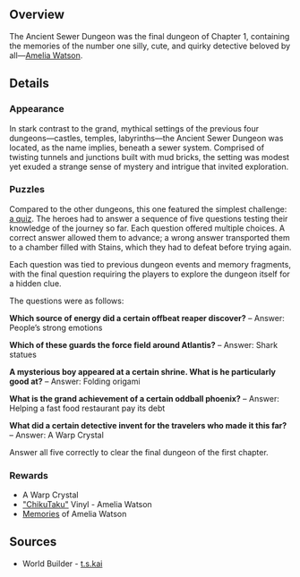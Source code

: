 <!-- title: Ancient Sewers Dungeon -->
<!-- quote: I want to work on something big! The case of the century! -->
<!-- chapters: 0 -->
<!-- images: (Ancient Sewer Dungeon's Entry), (Ancient Sewer Dungeon Overview #1), (Ancient Sewer Dungeon Overview #2), (Ancient Sewer Dungeon Overview #3)  -->
<!-- model: false -->

## Overview

The Ancient Sewer Dungeon was the final dungeon of Chapter 1, containing the memories of the number one silly, cute, and quirky detective beloved by all—[Amelia Watson](#entry:ame-entry).

## Details

### Appearance

In stark contrast to the grand, mythical settings of the previous four dungeons—castles, temples, labyrinths—the Ancient Sewer Dungeon was located, as the name implies, beneath a sewer system. Comprised of twisting tunnels and junctions built with mud bricks, the setting was modest yet exuded a strange sense of mystery and intrigue that invited exploration.

### Puzzles

Compared to the other dungeons, this one featured the simplest challenge: [a quiz](https://www.youtube.com/live/i7g-HJMqZ_E?si=mMXZ1h38Mujkzloh&t=4056). The heroes had to answer a sequence of five questions testing their knowledge of the journey so far. Each question offered multiple choices. A correct answer allowed them to advance; a wrong answer transported them to a chamber filled with Stains, which they had to defeat before trying again.

Each question was tied to previous dungeon events and memory fragments, with the final question requiring the players to explore the dungeon itself for a hidden clue.

The questions were as follows:

**Which source of energy did a certain offbeat reaper discover?**
– Answer: People’s strong emotions

**Which of these guards the force field around Atlantis?**
– Answer: Shark statues

**A mysterious boy appeared at a certain shrine. What is he particularly good at?**
– Answer: Folding origami

**What is the grand achievement of a certain oddball phoenix?**
– Answer: Helping a fast food restaurant pay its debt

**What did a certain detective invent for the travelers who made it this far?**
– Answer: A Warp Crystal

Answer all five correctly to clear the final dungeon of the first chapter.

### Rewards

- A Warp Crystal
- ["ChikuTaku"](https://www.youtube.com/watch?v=fYVweqOW31w&pp=ygUJY2hpa3V0YWt1) Vinyl - Amelia Watson
- [Memories](https://www.youtube.com/watch?v=jDmyL6CuzBU&pp=ygUacmVjb2xsZWN0aW9uIGFtZWxpYSB3YXRzb24%3D) of Amelia Watson

## Sources

- World Builder - [t.s.kai](https://x.com/tskai_xx/status/1832470327122935920/photo/1)
